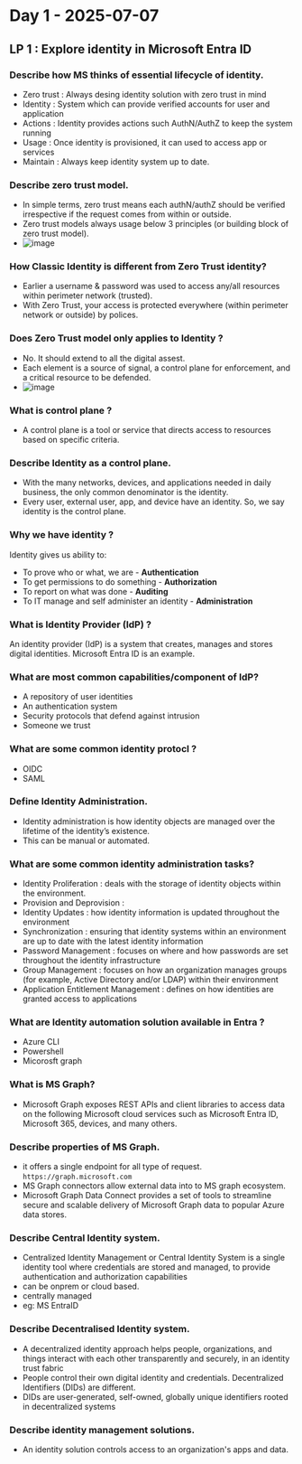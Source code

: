 # Day 1 - 2025-07-07

## LP 1 : Explore identity in Microsoft Entra ID

### Describe how MS thinks of essential lifecycle of identity.
- Zero trust : Always desing identity solution with zero trust in mind
- Identity : System which can provide verified accounts for user and application
- Actions : Identity provides actions such AuthN/AuthZ to keep the system running
- Usage : Once identity is provisioned, it can used to access app or services
- Maintain : Always keep identity system up to date.

### Describe zero trust model.
- In simple terms, zero trust means each authN/authZ should be verified irrespective if the request comes from within or outside.
- Zero trust models always usage below 3 principles (or building block of zero trust model).
- ![image](https://github.com/user-attachments/assets/832dedb0-51c1-40cd-b384-bcfa0acca110)

### How Classic Identity is different from Zero Trust identity?
- Earlier a username & password was used to access any/all resources within perimeter network (trusted).
- With Zero Trust, your access is protected everywhere (within perimeter network or outside) by polices.

### Does Zero Trust model only applies to Identity ? 
- No. It should extend to all the digital assest.
- Each element is a source of signal, a control plane for enforcement, and a critical resource to be defended.
- ![image](https://github.com/user-attachments/assets/24b53932-0c73-4a4b-a304-40cbf7544613)

### What is control plane ?
- A control plane is a tool or service that directs access to resources based on specific criteria. 

### Describe Identity as a control plane.
- With the many networks, devices, and applications needed in daily business, the only common denominator is the identity.
- Every user, external user, app, and device have an identity. So, we say identity is the control plane.

### Why we have identity ?
Identity gives us ability to:
- To prove who or what, we are - **Authentication**
- To get permissions to do something - **Authorization**
- To report on what was done - **Auditing**
- To IT manage and self administer an identity - **Administration**

### What is Identity Provider (IdP) ?
An identity provider (IdP) is a system that creates, manages and stores digital identities. Microsoft Entra ID is an example.

### What are most common capabilities/component of IdP?
- A repository of user identities
- An authentication system
- Security protocols that defend against intrusion
- Someone we trust

### What are some common identity protocl ?
- OIDC
- SAML

### Define Identity Administration.
- Identity administration is how identity objects are managed over the lifetime of the identity’s existence.
- This can be manual or automated.

### What are some common identity administration tasks?
- Identity Proliferation : deals with the storage of identity objects within the environment.
- Provision and Deprovision :
- Identity Updates : how identity information is updated throughout the environment
- Synchronization : ensuring that identity systems within an environment are up to date with the latest identity information
- Password Management : focuses on where and how passwords are set throughout the identity infrastructure
- Group Management : focuses on how an organization manages groups (for example, Active Directory and/or LDAP) within their environment
- Application Entitlement Management : defines on how identities are granted access to applications

### What are Identity automation solution available in Entra ?
- Azure CLI
- Powershell
- Micorosft graph

### What is MS Graph?
- Microsoft Graph exposes REST APIs and client libraries to access data on the following Microsoft cloud services such as Microsoft Entra ID, Microsoft 365, devices, and many others.

### Describe properties of MS Graph.
- it offers a single endpoint for all type of request.
```https://graph.microsoft.com```
- MS Graph connectors allow external data into to MS graph ecosystem.
- Microsoft Graph Data Connect provides a set of tools to streamline secure and scalable delivery of Microsoft Graph data to popular Azure data stores.

### Describe Central Identity system.
- Centralized Identity Management or Central Identity System is a single identity tool where credentials are stored and managed, to provide authentication and authorization capabilities
- can be onprem or cloud based.
- centrally managed
- eg: MS EntraID

### Describe Decentralised Identity system.
- A decentralized identity approach helps people, organizations, and things interact with each other transparently and securely, in an identity trust fabric
- People control their own digital identity and credentials. Decentralized Identifiers (DIDs) are different.
- DIDs are user-generated, self-owned, globally unique identifiers rooted in decentralized systems

### Describe identity management solutions.
- An identity solution controls access to an organization's apps and data.

### 
